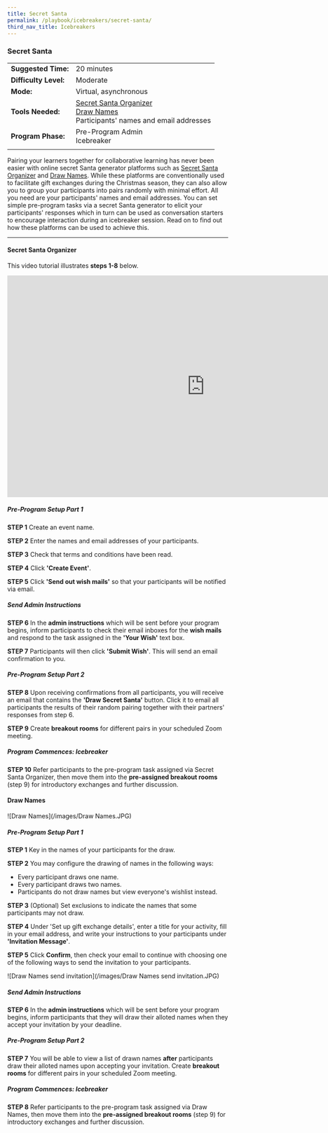 ```yaml
---
title: Secret Santa
permalink: /playbook/icebreakers/secret-santa/
third_nav_title: Icebreakers
---
```

### Secret Santa 

|                       |                                         |
|-----------------------|-----------------------------------------|
| **Suggested Time:**   | 20 minutes                              |
| **Difficulty Level:** | Moderate                                |
| **Mode:**             | Virtual, asynchronous                   |
| **Tools Needed:**     | [Secret Santa Organizer](https://www.secretsantaorganizer.com/) <br/> [Draw Names](https://www.drawnames.com/secret-santa-generator?step=3) <br/> Participants' names and email addresses | 
| **Program Phase:**    | Pre-Program Admin <br/> Icebreaker      |
|                       |                                         |

Pairing your learners together for collaborative learning has never been easier with online secret Santa generator platforms such as [Secret Santa Organizer](https://www.secretsantaorganizer.com/) and [Draw Names](https://www.drawnames.com/secret-santa-generator?step=3). While these platforms are conventionally used to facilitate gift exchanges during the Christmas season, they can also allow you to group your participants into pairs randomly with minimal effort. All you need are your participants' names and email addresses. You can set simple pre-program tasks via a secret Santa generator to elicit your participants' responses which in turn can be used as conversation starters to encourage interaction during an icebreaker session. Read on to find out how these platforms can be used to achieve this.   

---

#### Secret Santa Organizer  

This video tutorial illustrates **steps 1-8** below.  

<iframe width="900" height="506" src="https://www.youtube.com/embed/MSChDJFSO1k" frameborder="0" allow="accelerometer; autoplay; clipboard-write; encrypted-media; gyroscope; picture-in-picture" allowfullscreen></iframe>    

##### Pre-Program Setup Part 1  

**STEP 1** Create an event name.  

**STEP 2** Enter the names and email addresses of your participants.  

**STEP 3** Check that terms and conditions have been read.  

**STEP 4** Click **'Create Event'**.  

**STEP 5** Click **'Send out wish mails'** so that your participants will be notified via email.  

##### Send Admin Instructions   

**STEP 6** In the **admin instructions** which will be sent before your program begins, inform participants to check their email inboxes for the **wish mails** and respond to the task assigned in the **'Your Wish'** text box.  

**STEP 7** Participants will then click **'Submit Wish'**. This will send an email confirmation to you.  

##### Pre-Program Setup Part 2  

**STEP 8** Upon receiving confirmations from all participants, you will receive an email that contains the **'Draw Secret Santa'** button. Click it to email all participants the results of their random pairing together with their partners' responses from step 6.  

**STEP 9** Create **breakout rooms** for different pairs in your scheduled Zoom meeting.  

##### Program Commences: Icebreaker    

**STEP 10** Refer participants to the pre-program task assigned via Secret Santa Organizer, then move them into the **pre-assigned breakout rooms** (step 9) for introductory exchanges and further discussion.  
 

#### Draw Names

![Draw Names](/images/Draw Names.JPG)  

##### Pre-Program Setup Part 1  

**STEP 1** Key in the names of your participants for the draw.  

**STEP 2** You may configure the drawing of names in the following ways:  
   * Every participant draws one name. 
   * Every participant draws two names. 
   * Participants do not draw names but view everyone's wishlist instead.  
   
**STEP 3** (Optional) Set exclusions to indicate the names that some participants may not draw.  

**STEP 4** Under 'Set up gift exchange details', enter a title for your activity, fill in your email address, and write your instructions to your participants under **'Invitation Message'**.  

**STEP 5** Click **Confirm**, then check your email to continue with choosing one of the following ways to send the invitation to your participants.  

   ![Draw Names send invitation](/images/Draw Names send invitation.JPG)  

##### Send Admin Instructions   

**STEP 6** In the **admin instructions** which will be sent before your program begins, inform participants that they will draw their alloted names when they accept your invitation by your deadline.  

##### Pre-Program Setup Part 2  

**STEP 7** You will be able to view a list of drawn names **after** participants draw their alloted names upon accepting your invitation. Create **breakout rooms** for different pairs in your scheduled Zoom meeting.  

##### Program Commences: Icebreaker    

**STEP 8** Refer participants to the pre-program task assigned via Draw Names, then move them into the **pre-assigned breakout rooms** (step 9) for introductory exchanges and further discussion.  
